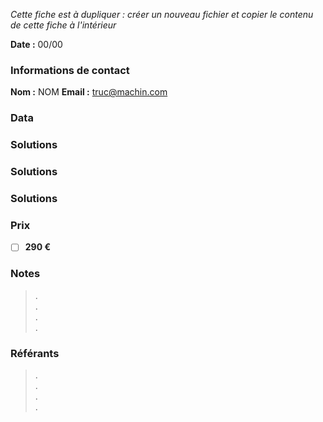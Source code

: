 *Cette fiche est à dupliquer : créer un nouveau fichier et copier le contenu de cette fiche à l'intérieur*

**Date :** 00/00

### Informations de contact
**Nom :** NOM
**Email :** truc@machin.com

### Data

### Solutions

### Solutions

### Solutions

### Prix

- [ ] **290 €**

### Notes

> .  
> .  
> .  
> .  

### Référants

> .  
> .  
> .  
> .  

